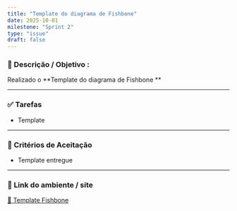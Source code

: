 ```yaml
---
title: "Template do diagrama de Fishbone"
date: 2025-10-01
milestone: "Sprint 2"
type: "issue"
draft: false
---
```


### 📝 Descrição / Objetivo  :
Realizado o **Template do diagrama de Fishbone **

---


### ✅ Tarefas  
- Template 

---

### 📌 Critérios de Aceitação  
- Template entregue 

---

### 🔗 Link do ambiente / site  
[📄 Template Fishbone](https://github.com/unb-mds/2025-2-Squad-10/blob/main/doc/metodologias/fishbone/Template.md)

